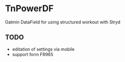 # TnPowerDF
Gatmin DataField for using structured workout with Stryd

## TODO
* editation of settings via mobile
* support form FR965